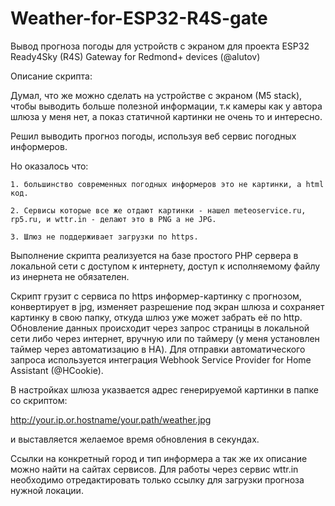 # Weather-for-ESP32-R4S-gate

Вывод прогноза погоды для устройств с экраном для проекта ESP32 Ready4Sky (R4S) Gateway for Redmond+ devices (@alutov)

  Описание скрипта: 

Думал, что же можно сделать на устройстве с экраном (М5 stack), чтобы выводить больше полезной информации, т.к камеры как у автора шлюза у меня нет, а показ статичной картинки не очень то и интересно.

Решил выводить прогноз погоды, используя веб сервис погодных информеров. 

Но оказалось что: 

    1. большинство современных погодных информеров это не картинки, а html код.

    2. Сервисы которые все же отдают картинки - нашел meteoservice.ru, rp5.ru, и wttr.in - делают это в PNG а не JPG.

    3. Шлюз не поддерживает загрузки по https.

Выполнение скрипта реализуется на базе простого PHP сервера в локальной сети с доступом к интернету, доступ к исполняемому файлу из инернета не обязателен.

Скрипт грузит с сервиса по https информер-картинку с прогнозом, конвертирует в jpg, изменяет разрешение под экран шлюза и сохраняет картинку в свою папку, откуда шлюз уже может забрать её по http.
Обновление данных происходит через запрос страницы в локальной сети либо через интернет, вручную или по таймеру (у меня установлен таймер через автоматизацию в HA). 
Для отправки автоматического запроса используется интеграция Webhook Service Provider for Home Assistant (@HCookie).

В настройках шлюза указвается адрес генерируемой картинки в папке со скриптом: 

http://your.ip.or.hostname/your.path/weather.jpg

и выставляется желаемое время обновления в секундах. 

Ссылки на конкретный город и тип информера а так же их описание можно найти на сайтах сервисов. Для работы через сервис wttr.in необходимо отредактировать только ссылку для загрузки прогноза нужной локации.

